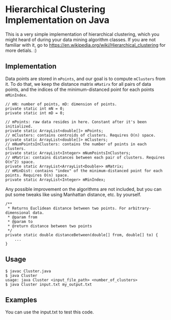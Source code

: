 # Hierarchical Clustering Implementation on Java

This is a very simple implementation of hierarchical clustering, which you might heard of during your data mining algorithm classes.
If you are not familiar with it, go to https://en.wikipedia.org/wiki/Hierarchical_clustering for more detials. :)

## Implementation

Data points are stored in `mPoints`, and our goal is to compute `mClusters` from it. To do that, we keep the distance matrix `mMatirx` for all pairs of data points, and the indices of the minimum-distanced point for each points `mMinIndex`.

```
// mN: number of points, mD: dimension of points.
private static int mN = 0;
private static int mD = 0;

// mPoints: raw data resides in here. Constant after it's been initialized.
private static ArrayList<double[]> mPoints;
// mClusters: contains centroids of clusters. Requires O(n) space.
private static ArrayList<double[]> mClusters;
// mNumPointsInClusters: contains the number of points in each clusters.
private static ArrayList<Integer> mNumPointsInClusters;
// mMatrix: contains distances between each pair of clusters. Requires O(n^2) space.
private static ArrayList<ArrayList<Double>> mMatrix;
// mMinDist: contains "index" of the minimum-distanced point for each points. Requires O(n) space.
private static ArrayList<Integer> mMinIndex;
```

Any possible improvement on the algorithms are not included, but you can put some tweaks like using Manhattan distance, etc. by yourself.

```
/**
 * Returns Euclidean distance between two points. For arbitrary-dimensional data.
 * @param from
 * @param to
 * @return distance between two points
 */
private static double distanceBetween(double[] from, double[] to) {
    ...
}
```

## Usage

```
$ javac Cluster.java
$ java Cluster
usage: java Cluster <input_file_path> <number_of_clusters>
$ java Cluster input.txt my_output.txt
```

## Examples

You can use the input.txt to test this code.


